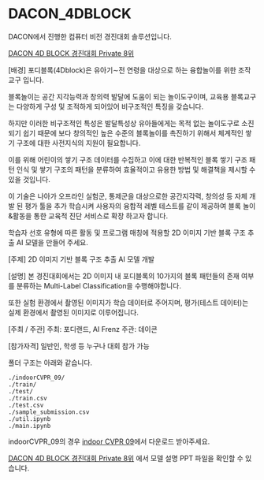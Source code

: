 # DACON_4DBLOCK

DACON에서 진행한 컴퓨터 비전 경진대회 솔루션입니다.

[DACON 4D BLOCK 경진대회 Private 8위](https://dacon.io/competitions/official/236046/codeshare/7533?page=1&dtype=recent)

[배경] 
포디블록(4Dblock)은 유아기∼전 연령을 대상으로 하는 융합놀이를 위한 조작교구 입니다.

블록놀이는 공간 지각능력과 창의력 발달에 도움이 되는 놀이도구이며, 교육용 블록교구는 다양하게 구성 및 조적하게 되어있어 비구조적인 특징을 갖습니다.

하지만 이러한 비구조적인 특성은 발달특성상 유아들에게는 목적 없는 놀이도구로 소진되기 쉽기 때문에 보다 창의적인 높은 수준의 블록놀이를 촉진하기 위해서 체계적인 쌓기 구조에 대한 사전지식의 지원이 필요합니다.

이를 위해 어린이의 쌓기 구조 데이터를 수집하고 이에 대한 반복적인 블록 쌓기 구조 패턴 인식 및 쌓기 구조의 패턴을 분류하여 효율적이고 유용한 방법 및 해결책을 제시할 수 있을 것입니다.

이 기술은 나아가 오프라인 실험군, 통제군을 대상으로한 공간지각력, 창의성 등 자체 개발 된 평가 툴을 추가 학습시켜 사용자의 융합적 레벨 테스트를 같이 제공하여 블록 놀이&활동을 통한 교육적 진단 서비스로 확장 하고자 합니다.

학습자 선호 유형에 따른 활동 및 프로그램 매칭에 적용할 2D 이미지 기반 블록 구조 추출 AI 모델을 만들어 주세요.



[주제]
2D 이미지 기반 블록 구조 추출 AI 모델 개발



[설명]
본 경진대회에서는 2D 이미지 내 포디블록의 10가지의 블록 패턴들의 존재 여부를 분류하는 Multi-Label Classification을 수행해야합니다.

또한 실험 환경에서 촬영된 이미지가 학습 데이터로 주어지며, 평가(테스트 데이터)는 실제 환경에서 촬영된 이미지로 이루어집니다.


[주최 / 주관]
주최: 포디랜드, AI Frenz
주관: 데이콘


[참가자격]
일반인, 학생 등 누구나 대회 참가 가능


폴더 구조는 아래와 같습니다.

    ./indoorCVPR_09/
    ./train/
    ./test/
    ./train.csv
    ./test.csv
    ./sample_submission.csv
    ./util.ipynb
    ./main.ipynb

indoorCVPR_09의 경우 [indoor CVPR 09](https://web.mit.edu/torralba/www/indoor.html)에서 다운로드 받아주세요.

[DACON 4D BLOCK 경진대회 Private 8위](https://dacon.io/competitions/official/236046/codeshare/7533?page=1&dtype=recent)
에서 모델 설명 PPT 파일을 확인할 수 있습니다.